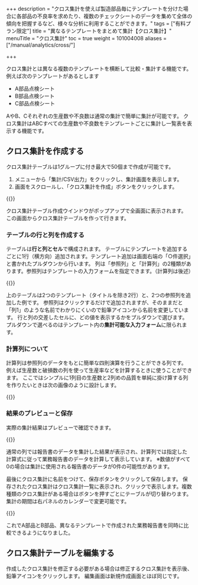 +++
description = "クロス集計を使えば製造部品毎にテンプレートを分けた場合に各部品の不良率を求めたり、複数のチェックシートのデータを集めて全体の傾向を把握するなど、様々な分析に利用することができます。"
tags = ["有料プラン限定"]
title = "異なるテンプレートをまとめて集計【クロス集計】"
menuTitle = "クロス集計"
toc = true
weight = 101004008
aliases = ["/manual/analytics/cross/"]

+++

クロス集計とは異なる複数のテンプレートを横断して比較・集計する機能です。
例えば次のテンプレートがあるとします

- A部品点検シート
- B部品点検シート
- C部品点検シート

AやB、Cそれぞれの生産数や不良数は通常の集計で簡単に集計が可能です。
クロス集計はABCすべての生産数や不良数をテンプレートごとに集計し一覧表を表示する機能です。

## クロス集計を作成する

クロス集計テーブルは1グループに付き最大で50個まで作成が可能です。

1. メニューから「集計/CSV出力」をクリックし、集計画面を表示します。
1. 画面をスクロールし、「クロス集計を作成」ボタンをクリックします。

{{<appscreen filename="table-make" title="異なるテンプレート同士を同時に集計するクロス集計を作成する">}}

クロス集計テーブル作成ウインドウがポップアップで全画面に表示されます。
この画面からクロス集計テーブルを作って行きます。

### テーブルの行と列を作成する

テーブルは**行と列とセル**で構成されます。
テーブルにテンプレートを追加するごとに1行（横方向）追加されます。テンプレート追加は画面右端の「○件選択」と書かれたプルダウンから行います。
列は「参照列」と「計算列」の2種類があります。参照列はテンプレートの入力フォームを指定できます。（計算列は後述）

{{<appscreen filename="table-edit" title="行と列とセルをそれぞれ設定する">}}

上のテーブルは2つのテンプレート（タイトルを除き2行）と、2つの参照列を追加した例です。
参照列はクリックするだけで追加されますが、そのままだと「列1」のような名前でわかりにくいので鉛筆アイコンから名前を変更しています。
行と列の交差したセルに、どの値を表示するかをプルダウンで選びます。プルダウンで選べるのはテンプレート内の**集計可能な入力フォーム**に限られます。

### 計算列について

計算列は参照列のデータをもとに簡単な四則演算を行うことができる列です。
例えば生産数と破損数の列を使って生産率などを計算するときに使うことができます。
ここではシンプルに1列目の生産数と2列めの品質を単純に掛け算する列を作りたいときは次の画像のように設計します。

{{<appscreen filename="calc-field" title="クロス集計に計算列を追加">}}


### 結果のプレビューと保存

実際の集計結果はプレビューで確認できます。

{{<appscreen filename="previews" title="クロス集計の結果をプレビューで表示">}}

通常の列では報告書のデータを集計した結果が表示され、計算列では指定した計算式に従って業務報告書のデータを計算して表示しています。
※数値がすべて0の場合は集計に使用される報告書のデータが0件の可能性があります。

最後にクロス集計に名前をつけて、保存ボタンをクリックして保存します。
保存されたクロス集計はクロス集計一覧に表示され、クリックで表示します。複数種類のクロス集計がある場合はボタンを押すごとにテーブルが切り替わります。
集計の期間は右パネルのカレンダーで変更可能です。

{{<appscreen filename="view" title="作成したクロス集計を表示する">}}

これでA部品とB部品、異なるテンプレートで作成された業務報告書を同時に比較できるようになりました。

## クロス集計テーブルを編集する

作成したクロス集計を修正する必要がある場合は修正するクロス集計を表示後、鉛筆アイコンをクリックします。
編集画面は新規作成画面とほぼ同じです。
